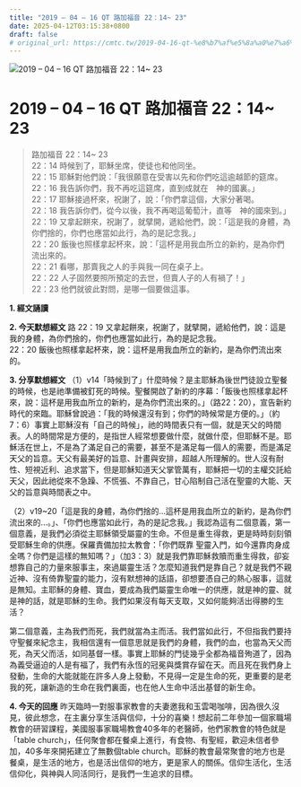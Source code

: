 ```yaml
---
title: "2019 – 04 – 16 QT 路加福音 22：14~ 23"
date: 2025-04-12T03:15:38+0800
draft: false
# original_url: https://cmtc.tw/2019-04-16-qt-%e8%b7%af%e5%8a%a0%e7%a6%8f%e9%9f%b3-22%ef%bc%9a14-23
---
```


![2019 – 04 – 16 QT 路加福音 22：14~ 23](/images/qt.jpg   "2019 – 04 – 16 QT 路加福音 22：14~ 23")

# 2019 – 04 – 16 QT 路加福音 22：14~ 23

> 路加福音 22：14~ 23  
> 22：14 時候到了，耶穌坐席，使徒也和他同坐。  
> 22：15 耶穌對他們說：「我很願意在受害以先和你們吃這逾越節的筵席。  
> 22：16 我告訴你們，我不再吃這筵席，直到成就在　神的國裏。」  
> 22：17 耶穌接過杯來，祝謝了，說：「你們拿這個，大家分著喝。  
> 22：18 我告訴你們，從今以後，我不再喝這葡萄汁，直等　神的國來到。」  
> 22：19 又拿起餅來，祝謝了，就擘開，遞給他們，說：「這是我的身體，為你們捨的，你們也應當如此行，為的是記念我。」  
> 22：20 飯後也照樣拿起杯來，說：「這杯是用我血所立的新約，是為你們流出來的。  
> 22：21 看哪，那賣我之人的手與我一同在桌子上。  
> 22：22 人子固然要照所預定的去世，但賣人子的人有禍了！」  
> 22：23 他們就彼此對問，是哪一個要做這事。

**1. 經文誦讀**

**2.  今天默想經文**
路 22：19 又拿起餅來，祝謝了，就擘開，遞給他們，說：這是我的身體，為你們捨的，你們也應當如此行，為的是記念我。  
22：20 飯後也照樣拿起杯來，說：這杯是用我血所立的新約，是為你們流出來的。

**3. 分享默想經文**
（1）v14「時候到了」什麼時候？是主耶穌為後世門徒設立聖餐的時候，也是祂準備被釘死的時候。聖餐開啟了新約的序幕：「飯後也照樣拿起杯來，說：這杯是用我血所立的新約，是為你們流出來的。」（路22：20），宣告新約時代的來臨。耶穌曾說過：「我的時候還沒有到；你們的時候常是方便的。」（約7：6）事實上耶穌沒有「自己的時候」，祂的時間表只有一個，就是天父的時間表。人的時間常是方便的，是指世人經常想要做什麼，就做什麼，但耶穌不是。耶穌活在世上，不是為了滿足自己的需要，甚至不是滿足每一個人的需要，而是滿足天父的旨意。天父有最美好的旨意、計畫與安排，超越人所理解的。世人沒有耐性、短視近利、追求當下，但是耶穌知道天父掌管萬有，耶穌把一切的主權交託給天父，因此祂從來不急躁、不慌張、不靠自己，甘心陷制自己活在聖靈的大能、天父的旨意與時間表之中。

（2）v19\~20「這是我的身體，為你們捨的…這杯是用我血所立的新約，是為你們流出來的…。」、「你們也應當如此行，為的是記念我。」我認為這有二個意義，第一個意義，是我們必須從主耶穌領受屬靈的生命。不但是重生得救，更是時時刻刻領受耶穌生命的供應。保羅責備加拉太教會：「你們既靠 聖靈入門，如今還靠肉身成全嗎？你們是這樣的無知嗎？」（加3：3）就是我們靠耶穌救贖而重生得救，卻妄想靠自己的力量來服事主，來過屬靈生活？怎麼知道我們是靠自己？就是我們不親近神、沒有倚靠聖靈的能力，沒有默想神的話語，卻想要憑自己的熱心服事，這就是無知。主耶穌的身體、寶血，要成為我們屬靈生命唯一的供應，就是神的靈、就是神的話，就是耶穌的生命。我們如果沒有每天支取，又如何能夠活出得勝的生活？

第二個意義，主為我們而死，我們就當為主而活。我們當如此行，不但指我們要持守聖餐來紀念主，我相信還有一個意思就是我們的身體，我們的血，也當為天父而死，為天父而活，如同基督一樣。事實上耶穌的門徒幾乎全都為福音殉道了，因為為義受逼迫的人是有福了，我們有永恆的冠冕與獎賞存留在天。而且死在我們身上發動，生命的大能就能在許多人身上發動，不見得一定是生命的死，更重要的是老我的死，讓新造的生命在我們裏面，也在他人生命中活出基督的新生命。

**4. 今天的回應**
昨天臨時一對服事家教會的夫妻邀我和玉雲喝咖啡，因為很久沒見，彼此想念，在主裏分享生活與信仰，十分的喜樂！想起前二年參加一個家職場教會的研習課程，美國服事家職場教會40多年的老醫師，他們家教會的特色就是「table church」，任何聚會都在餐桌上進行，有食物、有聖經，歡迎未信者參加，40多年來開拓建立了無數個table church。耶穌的教會最常聚會的地方也是餐桌，是生活的地方，也是活出信仰的地方，更是家人的關係。信仰生活化，生活信仰化，與神與人同活同行，是我們一生追求的目標。
